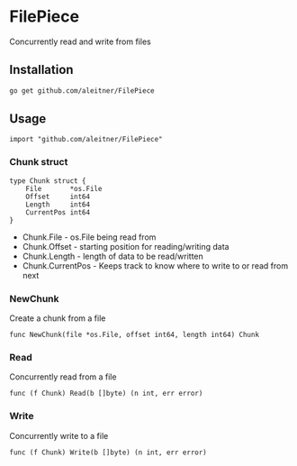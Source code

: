 # FilePiece

Concurrently read and write from files

## Installation
```BASH
go get github.com/aleitner/FilePiece
```

## Usage
```Golang
import "github.com/aleitner/FilePiece"
```

### Chunk struct
```Golang
type Chunk struct {
	File       *os.File
	Offset     int64
	Length     int64
	CurrentPos int64
}
```
* Chunk.File - os.File being read from
* Chunk.Offset - starting position for reading/writing data
* Chunk.Length - length of data to be read/written
* Chunk.CurrentPos - Keeps track to know where to write to or read from next

### NewChunk
Create a chunk from a file
```Golang
func NewChunk(file *os.File, offset int64, length int64) Chunk
```

### Read
Concurrently read from a file
```Golang
func (f Chunk) Read(b []byte) (n int, err error)
```

### Write
Concurrently write to a file
```Golang
func (f Chunk) Write(b []byte) (n int, err error)
```
